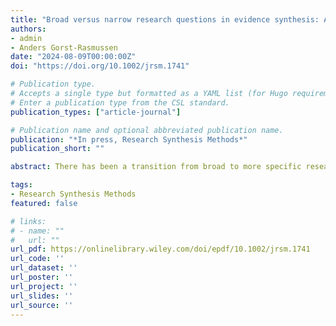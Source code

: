 ```yaml
---
title: "Broad versus narrow research questions in evidence synthesis: A parallel to (and plea for) estimands"
authors:
- admin
- Anders Gorst-Rasmussen
date: "2024-08-09T00:00:00Z"
doi: "https://doi.org/10.1002/jrsm.1741"

# Publication type.
# Accepts a single type but formatted as a YAML list (for Hugo requirements).
# Enter a publication type from the CSL standard.
publication_types: ["article-journal"]

# Publication name and optional abbreviated publication name.
publication: "*In press, Research Synthesis Methods*"
publication_short: ""

abstract: There has been a transition from broad to more specific research questions in the practice of network meta-analysis (NMA). Such convergence is also taking place in the context of individual registrational trials, following the recent introduction of the estimand framework, which is impacting the design, data collection strategy, analysis and interpretation of clinical trials. The language of estimands has much to offer to NMA, particularly given the “narrow” perspective of treatments and target populations taken in health technology assessment.

tags:
- Research Synthesis Methods
featured: false

# links:
# - name: ""
#   url: ""
url_pdf: https://onlinelibrary.wiley.com/doi/epdf/10.1002/jrsm.1741
url_code: ''
url_dataset: ''
url_poster: ''
url_project: ''
url_slides: ''
url_source: ''
---
```

